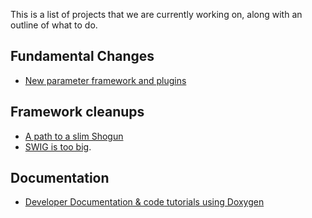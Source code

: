 This is a list of projects that we are currently working on, along with an outline of what to do.

## Fundamental Changes
 * [New parameter framework and plugins](New-parameters-framework-and-plugins)

## Framework cleanups
 * [A path to a slim Shogun](Shogun-slim)
 * [SWIG is too big](SWIG-issues).

## Documentation
 * [Developer Documentation & code tutorials using Doxygen](Doxygen_documentation)